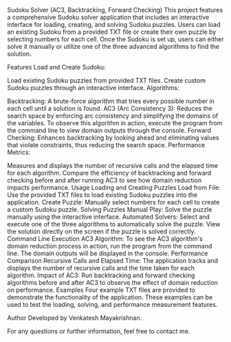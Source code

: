 Sudoku Solver (AC3, Backtracking, Forward Checking)
This project features a comprehensive Sudoku solver application that includes an interactive interface for loading, creating, and solving Sudoku puzzles. Users can load an existing Sudoku from a provided TXT file or create their own puzzle by selecting numbers for each cell. Once the Sudoku is set up, users can either solve it manually or utilize one of the three advanced algorithms to find the solution.

Features
Load and Create Sudoku:

Load existing Sudoku puzzles from provided TXT files.
Create custom Sudoku puzzles through an interactive interface.
Algorithms:

Backtracking: A brute-force algorithm that tries every possible number in each cell until a solution is found.
AC3 (Arc Consistency 3): Reduces the search space by enforcing arc consistency and simplifying the domains of the variables. To observe this algorithm in action, execute the program from the command line to view domain outputs through the console.
Forward Checking: Enhances backtracking by looking ahead and eliminating values that violate constraints, thus reducing the search space.
Performance Metrics:

Measures and displays the number of recursive calls and the elapsed time for each algorithm.
Compare the efficiency of backtracking and forward checking before and after running AC3 to see how domain reduction impacts performance.
Usage
Loading and Creating Puzzles
Load from File: Use the provided TXT files to load existing Sudoku puzzles into the application.
Create Puzzle: Manually select numbers for each cell to create a custom Sudoku puzzle.
Solving Puzzles
Manual Play: Solve the puzzle manually using the interactive interface.
Automated Solvers:
Select and execute one of the three algorithms to automatically solve the puzzle.
View the solution directly on the screen if the puzzle is solved correctly.
Command Line Execution
AC3 Algorithm: To see the AC3 algorithm's domain reduction process in action, run the program from the command line. The domain outputs will be displayed in the console.
Performance Comparison
Recursive Calls and Elapsed Time: The application tracks and displays the number of recursive calls and the time taken for each algorithm.
Impact of AC3: Run backtracking and forward checking algorithms before and after AC3 to observe the effect of domain reduction on performance.
Examples
Four example TXT files are provided to demonstrate the functionality of the application. These examples can be used to test the loading, solving, and performance measurement features.

Author
Developed by Venkatesh Mayakrishnan.

For any questions or further information, feel free to contact me.